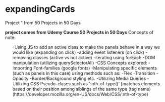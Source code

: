 # expandingCards
Project 1 from 50 Projects in 50 Days

**project comes from Udemy Course 50 Projects in 50 Days**
Concepts of note: 
<ol>-Using JS to add an active class to make the panels behave in a way we would like (expanding on click)
    -adding event listeners (on click)
    -removing classes (active vs not active)
    -iterating using forEach 
    -DOM manipulation (utilizing querySelectorAll)
-CSS Concepts explored:
    -Importing Font-families (google fonts)
    -Manipulating specific elements (such as panels in this case) using methods such as:
        -Flex
        -Transition
        -Opacity
        -Border/Background styling etc. 
    -Utilizing Media Queries 
    -Utilizing CSS Pseudo-clases such as ':nth-of-type()' [matches elements based on their position among siblings of the same type (tag name) (https://developer.mozilla.org/en-US/docs/Web/CSS/:nth-of-type)
    </ol>